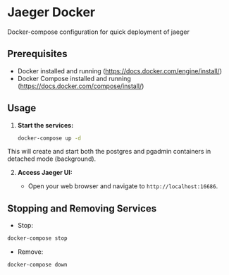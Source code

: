 # Jaeger Docker
Docker-compose configuration for quick deployment of jaeger


## Prerequisites

* Docker installed and running (https://docs.docker.com/engine/install/)
* Docker Compose installed and running (https://docs.docker.com/compose/install/)

## Usage
1. **Start the services:**

   ```bash
   docker-compose up -d
   ```
This will create and start both the postgres and pgadmin containers in detached mode (background).

2. **Access Jaeger UI:**

   - Open your web browser and navigate to `http://localhost:16686`.

## Stopping and Removing Services
- Stop:

```Bash
docker-compose stop
```
- Remove:

```Bash
docker-compose down
```
